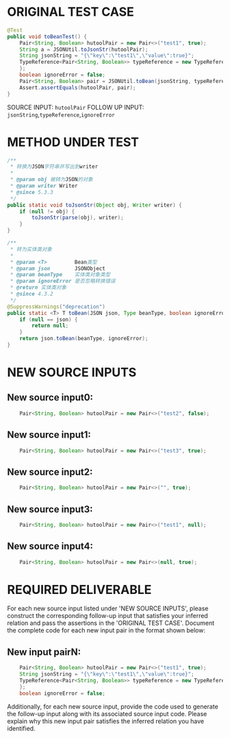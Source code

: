 # ORIGINAL TEST CASE
```java
@Test
public void toBeanTest() {
    Pair<String, Boolean> hutoolPair = new Pair<>("test1", true);
    String a = JSONUtil.toJsonStr(hutoolPair);
    String jsonString = "{\"key\":\"test1\",\"value\":true}";
    TypeReference<Pair<String, Boolean>> typeReference = new TypeReference<Pair<String, Boolean>>() {
    };
    boolean ignoreError = false;
    Pair<String, Boolean> pair = JSONUtil.toBean(jsonString, typeReference, ignoreError);
    Assert.assertEquals(hutoolPair, pair);
}

```
SOURCE INPUT: `hutoolPair`
FOLLOW UP INPUT: `jsonString`,`typeReference`,`ignoreError`


# METHOD UNDER TEST
```java
/**
 * 转换为JSON字符串并写出到writer
 *
 * @param obj 被转为JSON的对象
 * @param writer Writer
 * @since 5.3.3
 */
public static void toJsonStr(Object obj, Writer writer) {
    if (null != obj) {
        toJsonStr(parse(obj), writer);
    }
}

/**
 * 转为实体类对象
 *
 * @param <T>         Bean类型
 * @param json        JSONObject
 * @param beanType    实体类对象类型
 * @param ignoreError 是否忽略转换错误
 * @return 实体类对象
 * @since 4.3.2
 */
@SuppressWarnings("deprecation")
public static <T> T toBean(JSON json, Type beanType, boolean ignoreError) {
    if (null == json) {
        return null;
    }
    return json.toBean(beanType, ignoreError);
}

```


# NEW SOURCE INPUTS
## New source input0:
```java
    Pair<String, Boolean> hutoolPair = new Pair<>("test2", false);
```

## New source input1:
```java
    Pair<String, Boolean> hutoolPair = new Pair<>("test3", true);
```

## New source input2:
```java
    Pair<String, Boolean> hutoolPair = new Pair<>("", true);
```

## New source input3:
```java
    Pair<String, Boolean> hutoolPair = new Pair<>("test1", null);
```

## New source input4:
```java
    Pair<String, Boolean> hutoolPair = new Pair<>(null, true);
```



# REQUIRED DELIVERABLE
For each new source input listed under 'NEW SOURCE INPUTS', please construct the corresponding follow-up input that satisfies your inferred relation and pass the assertions in the 'ORIGINAL TEST CASE'. Document the complete code for each new input pair in the format shown below:
## New input pairN:
```java
    Pair<String, Boolean> hutoolPair = new Pair<>("test1", true);
    String jsonString = "{\"key\":\"test1\",\"value\":true}";
    TypeReference<Pair<String, Boolean>> typeReference = new TypeReference<Pair<String, Boolean>>() {
    };
    boolean ignoreError = false;
```

Additionally, for each new source input, provide the code used to generate the follow-up input along with its associated source input code. Please explain why this new input pair satisfies the inferred relation you have identified.